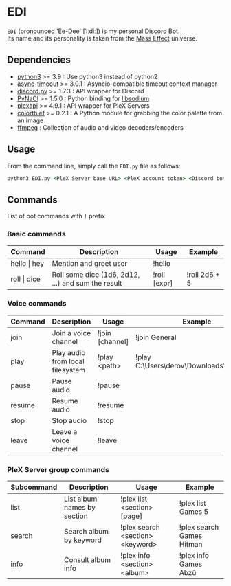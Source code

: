 # EDI

`EDI` (pronounced 'Ee-Dee' [ˈiːdiː]) is my personal Discord Bot.  
Its name and its personality is taken from the [Mass Effect](https://masseffect.fandom.com/wiki/EDI) universe.

## Dependencies

- [python3](https://www.python.org/) >= 3.9 : Use python3 instead of python2
- [async-timeout](https://pypi.org/project/async-timeout/) >= 3.0.1 : Asyncio-compatible timeout context manager
- [discord.py](https://discordpy.readthedocs.io/en/stable) >= 1.7.3 : API wrapper for Discord
- [PyNaCl](https://pypi.org/project/PyNaCl/) >= 1.5.0 : Python binding for [libsodium](https://github.com/jedisct1/libsodium)
- [plexapi](https://pypi.org/project/PlexAPI/) >= 4.9.1 : API wrapper for PleX Servers
- [colorthief](https://github.com/fengsp/color-thief-py) >= 0.2.1 : A Python module for grabbing the color palette from an image
- [ffmpeg](https://www.ffmpeg.org/) : Collection of audio and video decoders/encoders

## Usage

From the command line, simply call the `EDI.py` file as follows:

```cmd
python3 EDI.py <PleX Server base URL> <PleX account token> <Discord bot token>
```

## Commands

List of bot commands with `!` prefix

### Basic commands

| Command          | Description                                        | Usage        | Example       |
| ---------------- | -------------------------------------------------- | ------------ | ------------- |
| hello &#124; hey | Mention and greet user                             | !hello       |               |
| roll &#124; dice | Roll some dice (1d6, 2d12, ...) and sum the result | !roll [expr] | !roll 2d6 + 5 |

### Voice commands

| Command | Description                      | Usage           | Example                                  |
| ------- | -------------------------------- | --------------- | ---------------------------------------- |
| join    | Join a voice channel             | !join [channel] | !join General                            |
| play    | Play audio from local filesystem | !play \<path\>  | !play C:\Users\derov\Downloads\input.mp3 |
| pause   | Pause audio                      | !pause          |                                          |
| resume  | Resume audio                     | !resume         |                                          |
| stop    | Stop audio                       | !stop           |                                          |
| leave   | Leave a voice channel            | !leave          |                                          |

### PleX Server group commands

| Subcommand | Description                 | Usage                                | Example                   |
| ---------- | --------------------------- | ------------------------------------ | ------------------------- |
| list       | List album names by section | !plex list \<section\> [page]        | !plex list Games 5        |
| search     | Search album by keyword     | !plex search \<section\> \<keyword\> | !plex search Games Hitman |
| info       | Consult album info          | !plex info \<section\> \<album\>     | !plex info Games Abzû     |

